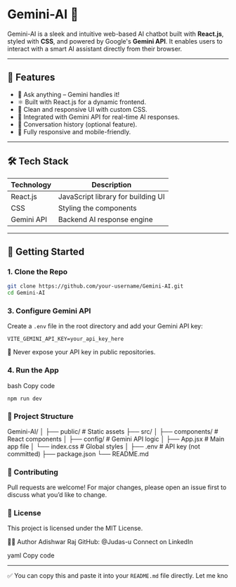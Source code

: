 # Gemini-AI 🔮

Gemini-AI is a sleek and intuitive web-based AI chatbot built with **React.js**, styled with **CSS**, and powered by Google's **Gemini API**. It enables users to interact with a smart AI assistant directly from their browser.

---

## 🚀 Features

- 🧠 Ask anything – Gemini handles it!
- ⚛️ Built with React.js for a dynamic frontend.
- 🎨 Clean and responsive UI with custom CSS.
- 🔌 Integrated with Gemini API for real-time AI responses.
- 💬 Conversation history (optional feature).
- 📱 Fully responsive and mobile-friendly.

---

## 🛠️ Tech Stack

| Technology | Description |
|------------|-------------|
| React.js   | JavaScript library for building UI |
| CSS        | Styling the components |
| Gemini API | Backend AI response engine |

---

## 🧾 Getting Started

### 1. Clone the Repo

```bash
git clone https://github.com/your-username/Gemini-AI.git
cd Gemini-AI
```
### 3. Configure Gemini API

Create a `.env` file in the root directory and add your Gemini API key:

```env
VITE_GEMINI_API_KEY=your_api_key_here
```

🔐 Never expose your API key in public repositories.

### 4. Run the App
bash
Copy code
```
npm run dev
```
### 📁 Project Structure

Gemini-AI/
│
├── public/             # Static assets
├── src/
│   ├── components/     # React components
│   ├── config/         # Gemini API logic
│   ├── App.jsx         # Main app file
│   └── index.css       # Global styles
│
├── .env                # API key (not committed)
├── package.json
└── README.md


### 🤝 Contributing
Pull requests are welcome!
For major changes, please open an issue first to discuss what you’d like to change.

### 📄 License
This project is licensed under the MIT License.

🙋‍♂️ Author
Adishwar Raj
GitHub: @Judas-u
Connect on LinkedIn

yaml
Copy code

---

✅ You can copy this and paste it into your `README.md` file directly. Let me kno
